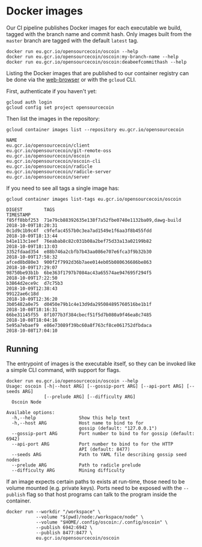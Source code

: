 # Docker images

Our CI pipeline publishes Docker images for each executable we build, tagged with
the branch name and commit hash. Only images built from the `master` branch are
tagged with the default `latest` tag.

```console
docker run eu.gcr.io/opensourcecoin/oscoin --help
docker run eu.gcr.io/opensourcecoin/oscoin:my-branch-name --help
docker run eu.gcr.io/opensourcecoin/oscoin:deabeefcommithash --help
```

Listing the Docker images that are published to our container registry can be done
via the [web-browser](https://console.cloud.google.com/gcr/images/opensourcecoin?project=opensourcecoin)
or with the `gcloud` CLI.

First, authenticate if you haven't yet:
```console
gcloud auth login
gcloud config set project opensourcecoin
```

Then list the images in the repository:
```console
gcloud container images list --repository eu.gcr.io/opensourcecoin

NAME
eu.gcr.io/opensourcecoin/client
eu.gcr.io/opensourcecoin/git-remote-oss
eu.gcr.io/opensourcecoin/oscoin
eu.gcr.io/opensourcecoin/oscoin-cli
eu.gcr.io/opensourcecoin/radicle
eu.gcr.io/opensourcecoin/radicle-server
eu.gcr.io/opensourcecoin/server
```

If you need to see all tags a single image has:
```console
gcloud container images list-tags eu.gcr.io/opensourcecoin/oscoin

DIGEST        TAGS                                                 TIMESTAMP
f85ff8bbf253  71e79cb88392635e138f7a52fbe0740e1132ba09,dawg-build  2018-10-09T18:20:31
0c1d9c1b9c4f  c9fefac4557b0c3ea7ad1549e1f6aa3f8b455fdd             2018-10-09T18:13:44
b41e113c1eef  76eabab8c82c031b08a2bef75d33a13a02199b82             2018-10-09T18:13:03
3352fdaad354  e88b746a2cbfb7b43aa086e707e6fca3f9b32b30             2018-10-09T17:58:32
afced8bd80e3  900f2f7992d36b7aee014eb05b080636686be863             2018-10-09T17:29:07
98750be93b1b  6be363f1797b7084ac43a65574ae947695f294f5             2018-10-09T17:22:50
b3864d2ece9c  d7c75b3                                              2018-10-09T12:38:43
99122ae6c18d                                                       2018-10-09T12:36:20
3b05482a0e75  d0450e79b1c4e13d9da295084895760516be1b1f             2018-10-08T18:16:31
66be31145f55  8f1077b3f384cbecf51f5d7b080a9f46ea8c7485             2018-10-08T18:04:16
5e95a7ebaef9  e86e73089f39bc60a8f763cf8ce061752dfbdaca             2018-10-08T17:04:10
```

## Running

The entrypoint of images is the executable itself, so they can be invoked like
a simple CLI command, with support for flags.

```console
docker run eu.gcr.io/opensourcecoin/oscoin --help
Usage: oscoin [-h|--host ARG] [--gossip-port ARG] [--api-port ARG] [--seeds ARG]
              [--prelude ARG] [--difficulty ARG]
  Oscoin Node

Available options:
  -h,--help                Show this help text
  -h,--host ARG            Host name to bind to for
                           gossip (default: "127.0.0.1")
  --gossip-port ARG        Port number to bind to for gossip (default: 6942)
  --api-port ARG           Port number to bind to for the HTTP
                           API (default: 8477)
  --seeds ARG              Path to YAML file describing gossip seed nodes
  --prelude ARG            Path to radicle prelude
  --difficulty ARG         Mining difficulty
```

If an image expects certain paths to exists at run-time, those need to be volume mounted (e.g. private keys).
Ports need to be exposed with the `--publish` flag so that host programs can talk to the program
inside the container.

```console
docker run --workdir "/workspace" \
           --volume "$(pwd)/node:/workspace/node" \
           --volume "$HOME/.config/oscoin:/.config/oscoin" \
           --publish 6942:6942 \
           --publish 8477:8477 \
           eu.gcr.io/opensourcecoin/oscoin
```
